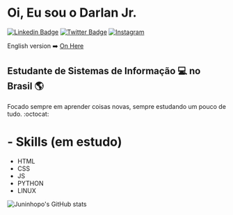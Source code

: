 # Oi, Eu sou o Darlan Jr.

[![Linkedin Badge](https://img.shields.io/badge/-LinkedIn-blue?style=for-the-badge&logo=Linkedin&logoColor=white&link=https:https://www.linkedin.com/in/darlan-oliveira-93a745147/)](https://www.linkedin.com/in/darlan-oliveira-93a745147/)
[![Twitter Badge](https://img.shields.io/badge/-Twitter-1ca0f1?style=for-the-badge&labelColor=1ca0f1&logo=twitter&logoColor=white&link=https://twitter.com/juninhopoo)](https://twitter.com/juninhopoo)
[![Instagram](https://img.shields.io/badge/Instagram-E4405F?style=for-the-badge&logo=instagram&logoColor=white)](https://www.instagram.com/juninhopo/)


English version :arrow_right: [On Here](https://github.com/juninhopo/juninhopo/blob/main/README_english.md)

## Estudante de Sistemas de Informação :computer: no Brasil :earth_americas:

Focado sempre em aprender coisas novas, sempre estudando um pouco de tudo. :octocat:

# - Skills (em estudo)
- HTML
- CSS
- JS
- PYTHON
- LINUX

![Juninhopo's GitHub stats](https://github.com/juninhopo)
